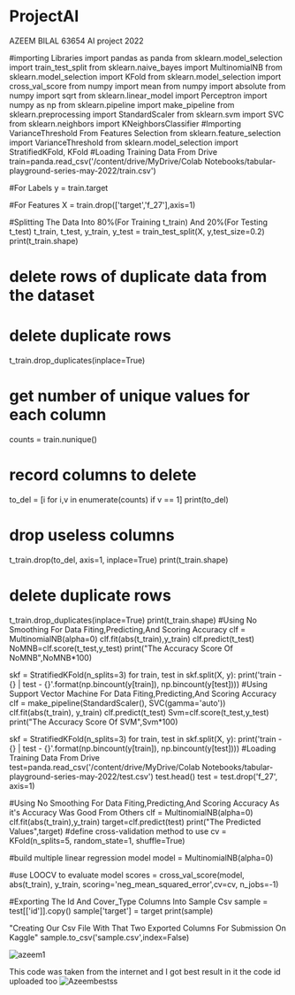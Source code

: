 # ProjectAI

AZEEM BILAL 63654 AI project 2022








#importing Libraries 
import pandas as panda
from sklearn.model_selection import train_test_split
from sklearn.naive_bayes import MultinomialNB
from sklearn.model_selection import KFold
from sklearn.model_selection import cross_val_score
from numpy import mean
from numpy import absolute
from numpy import sqrt
from sklearn.linear_model import Perceptron
import numpy as np
from sklearn.pipeline import make_pipeline
from sklearn.preprocessing import StandardScaler
from sklearn.svm import SVC
from sklearn.neighbors import KNeighborsClassifier
#Importing VarianceThreshold  From Features Selection
from sklearn.feature_selection import VarianceThreshold
from sklearn.model_selection import StratifiedKFold, KFold
#Loading Training Data From Drive
train=panda.read_csv('/content/drive/MyDrive/Colab Notebooks/tabular-playground-series-may-2022/train.csv')

#For Labels
y = train.target

#For Features
X = train.drop(['target','f_27'],axis=1)


#Splitting The Data Into 80%(For Training t_train) And 20%(For Testing t_test)
t_train, t_test, y_train, y_test = train_test_split(X, y,test_size=0.2)
print(t_train.shape)


# delete rows of duplicate data from the dataset


# delete duplicate rows
t_train.drop_duplicates(inplace=True)

# get number of unique values for each column
counts = train.nunique()
# record columns to delete
to_del = [i for i,v in enumerate(counts) if v == 1]
print(to_del)
# drop useless columns
t_train.drop(to_del, axis=1, inplace=True)
print(t_train.shape)
# delete duplicate rows
t_train.drop_duplicates(inplace=True)
print(t_train.shape)
#Using No Smoothing For Data Fiting,Predicting,And Scoring Accuracy
clf = MultinomialNB(alpha=0)
clf.fit(abs(t_train),y_train)
clf.predict(t_test)
NoMNB=clf.score(t_test,y_test)
print("The Accuracy Score Of NoMNB",NoMNB*100)

skf = StratifiedKFold(n_splits=3)
for train, test in skf.split(X, y):
  print('train -  {}   |   test -  {}'.format(np.bincount(y[train]), np.bincount(y[test])))
#Using Support Vector Machine For Data Fiting,Predicting,And Scoring Accuracy
clf = make_pipeline(StandardScaler(), SVC(gamma='auto'))
clf.fit(abs(t_train), y_train)
clf.predict(t_test)
Svm=clf.score(t_test,y_test)
print("The Accuracy Score Of SVM",Svm*100)

skf = StratifiedKFold(n_splits=3)
for train, test in skf.split(X, y):
  print('train -  {}   |   test -  {}'.format(np.bincount(y[train]), np.bincount(y[test])))
#Loading Training Data From Drive
test=panda.read_csv('/content/drive/MyDrive/Colab Notebooks/tabular-playground-series-may-2022/test.csv')
test.head()
test = test.drop('f_27', axis=1)

#Using No Smoothing For Data Fiting,Predicting,And Scoring Accuracy As it's Accuracy Was Good From Others
clf = MultinomialNB(alpha=0)
clf.fit(abs(t_train),y_train)
target=clf.predict(test)
print("The Predicted Values",target)
#define cross-validation method to use
cv = KFold(n_splits=5, random_state=1, shuffle=True) 

#build multiple linear regression model
model = MultinomialNB(alpha=0)

#use LOOCV to evaluate model
scores = cross_val_score(model, abs(t_train), y_train, scoring='neg_mean_squared_error',cv=cv, n_jobs=-1)

#Exporting The Id And Cover_Type Columns Into Sample Csv
sample = test[['id']].copy()
sample['target'] = target
print(sample)


"Creating Our Csv File With That Two Exported Columns For Submission On Kaggle"
sample.to_csv('sample.csv',index=False)



![azeem1](https://user-images.githubusercontent.com/99890248/169714898-b4d82367-4f60-4c67-9b08-bfc7603a10b3.JPG)



This code was taken from the internet and I got best result in it the code id uploaded too 
![Azeembestss](https://user-images.githubusercontent.com/99890248/169667361-70b994c9-d0ad-4125-a7c8-1a8afa592810.JPG)
